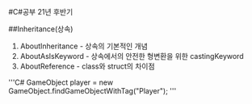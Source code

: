#C#공부 21년 후반기

##Inheritance(상속)
1. AboutInheritance - 상속의 기본적인 개념
2. AboutAsIsKeyword - 상속에서의 안전한 형변환을 위한 castingKeyword
3. AboutReference - class와 struct의 차이점

'''C#
GameObject player = new GameObject.findGameObjectWithTag("Player");
'''
